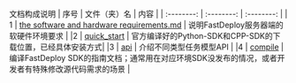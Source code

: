 文档构成说明
| 序号  | 文件（夹）名 | 内容 | 
| :--------:  | :--------: | :--------: | 
| 1  | [the software and hardware requirements.md](the%20software%20and%20hardware%20requirements.md) | 说明FastDeploy服务器端的软硬件环境要求 |
|2 | [quick_start](quick_start) | 官方编译好的Python-SDK和CPP-SDK的下载位置，已经具体安装方式|
|3 | [api](api.md) | 介绍不同类型任务模型API |
|4 | [compile](compile) | 编译FastDeploy SDK的指南文档；通常用在对应环境SDK没发布的情况，或者开发者有特殊修改源代码需求的场景 |

